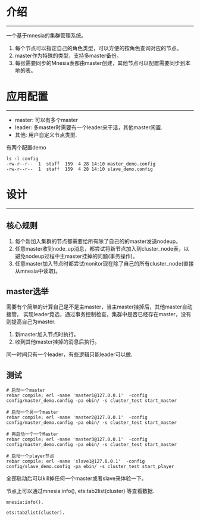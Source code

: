 # 介绍

-------------------------------------------------------------------------------

一个基于mnesia的集群管理系统。

1. 每个节点可以指定自己的角色类型，可以方便的按角色查询对应的节点。
2. master作为特殊的类型，支持多master备份。
3. 每张需要同步的Mnesia表都由master创建，其他节点可以配置需要同步到本地的表。

# 应用配置

-------------------------------------------------------------------------------

+ master: 可以有多个master
+ leader: 多master时需要有一个leader来干活，其他master闲置.
+ 其他: 用户自定义节点类型.

有两个配置demo
```
ls -l config
-rw-r--r--  1  staff  159  4 28 14:10 master_demo.config
-rw-r--r--  1  staff  159  4 28 14:10 slave_demo.config
```

# 设计

-------------------------------------------------------------------------------

## 核心规则

1. 每个新加入集群的节点都需要给所有除了自己的的master发送nodeup。
2. 任意master收到node_up消息，都尝试将新节点加入到cluster_node表，以避免nodeup过程中主master挂掉的问题(事务操作)。
3. 任意master加入节点时都尝试monitor现在除了自己的所有cluster_node(直接从mnesia中读取)。

## master选举

需要有个简单的计算自己是不是主master，当主master挂掉后，其他master自动接管。
实现leader竞选，通过事务控制检查，集群中是否已经存在master，没有则提高自己为master.

1. 新master加入节点时执行。
2. 收到其他master挂掉的消息后执行。

同一时间只有一个leader，有些逻辑只能leader可以做.

## 测试

```
# 启动一个master
rebar compile; erl -name 'master1@127.0.0.1'  -config config/master_demo.config -pa ebin/ -s cluster_test start_master

# 启动一个另一个master
rebar compile; erl -name 'master2@127.0.0.1'  -config config/master_demo.config -pa ebin/ -s cluster_test start_master

# 再启动一个一个Master
rebar compile; erl -name 'master3@127.0.0.1'  -config config/master_demo.config -pa ebin/ -s cluster_test start_master

# 启动一个player节点
rebar compile; erl -name 'slave1@127.0.0.1'  -config config/slave_demo.config -pa ebin/ -s cluster_test start_player

```

全部启动后可以kill掉任何一个master或者slave来体验一下。

节点上可以通过mnesia:info(), ets:tab2list(cluster) 等查看数据.

```
mnesia:info().

ets:tab2list(cluster).
```

